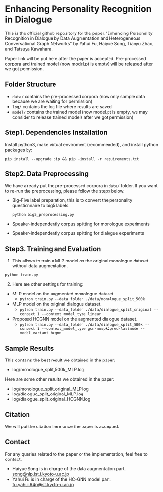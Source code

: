 # Enhancing Personality Recognition in Dialogue

This is the official github repository for the paper:"Enhancing Personality Recognition in Dialogue by Data Augmentation and Heterogeneous Conversational Graph Networks" by Yahui Fu, Haiyue Song, Tianyu Zhao, and Tatsuya Kawahara.

Paper link will be put here after the paper is accepted. Pre-processed corpora and trained model (now model.pt is empty) will be released after we got permission.

<!-- ## Introduction

Our work focuses on improving personality recognition in dialogues, a critical aspect for enhancing human-robot interactions. The challenges addressed include the limited number of speakers in dialogue corpora and the complex modeling of interdependencies in conversations. -->

<!-- ## Key Contributions:

1. **Data Augmentation for Personality Recognition:** We propose a novel data interpolation method for speaker data augmentation to increase speaker diversity.
2. **Heterogeneous Conversational Graph Network (HC-GNN):** A new approach to model both contextual influences and inherent personality traits independently. -->

## Folder Structure

- `data/` contains the pre-processed corpora (now only sample data because we are waiting for permission)
- `log/` contains the log file where results are saved
- `model/` contains the trained model (now model.pt is empty, we may consider to release trained models after we got permission)

## Step1. Dependencies Installation

Install python3, make virtual enviroment (recommended), and install python packages by:

`pip install --upgrade pip && pip -install -r requirements.txt `

## Step2. Data Preprocessing

We have already put the pre-processed corpora in `data/` folder. If you want to re-run the preprocessing, please follow the steps below.

* Big-Five label preparation, this is to convert the personality questionnaire to big5 labels.

  `python big5_preprocessing.py`

* Speaker-independently corpus splitting for monologue experiments
* Speaker-independently corpus splitting for dialogue experiments

## Step3. Training and Evaluation

1. This allows to train a MLP model on the original monologue dataset without data augmentation.

`python train.py`

2. Here are other settings for training:

* MLP model on the augmented monologue dataset.
    - `python train.py --data_folder ./data/monologue_split_500k`
* MLP model on the original dialogue dataset.
    - `python train.py --data_folder ./data/dialogue_split_original --context 1 --context_model_type linear`
* Proposed HCGNN model on the augmented dialogue dataset.
    - `python train.py --data_folder ./data/dialogue_split_500k --context 1 --context_model_type gcn-nospk2pred-lastnode --model_variant hcgnn`

## Sample Results

This contains the best result we obtained in the paper:

- log/monologue_split_500k_MLP.log

Here are some other results we obtained in the paper:

- log/monologue_split_original_MLP.log
- log/dialogue_split_original_MLP.log
- log/dialogue_split_original_HCGNN.log

## Citation

We will put the citation here once the paper is accepted.

<!-- 
`
If you find our work useful in your research, please consider citing:
@inproceedings{fu2024enhancing,
title={Enhancing Personality Recognition in Dialogue by Data Augmentation and Heterogeneous Conversational Graph Networks},
author={Fu, Yahui and Song, Haiyue and Zhao, Tianyu and Kawahara, Tatsuya},
year={2023}
}
`
-->

## Contact

For any queries related to the paper or the implementation, feel free to contact:

- Haiyue Song is in charge of the data augmentation part. [song@nlp.ist.i.kyoto-u.ac.jp](mailto:song@nlp.ist.i.kyoto-u.ac.jp)
- Yahui Fu is in charge of the HC-GNN model part. [fu.yahui.64p@st.kyoto-u.ac.jp](mailto:fu.yahui.64p@st.kyoto-u.ac.jp)
